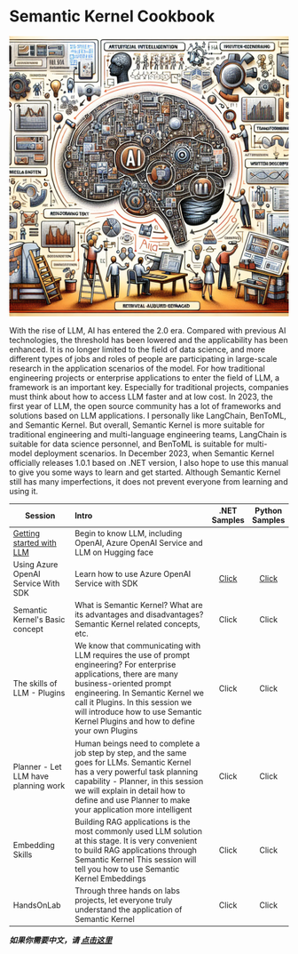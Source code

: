 # **Semantic Kernel Cookbook**

![cover](imgs/cover.png)

With the rise of LLM, AI has entered the 2.0 era. Compared with previous AI technologies, the threshold has been lowered and the applicability has been enhanced. It is no longer limited to the field of data science, and more different types of jobs and roles of people are participating in large-scale research in the application scenarios of the model. For how traditional engineering projects or enterprise applications to enter the field of LLM, a framework is an important key. Especially for traditional projects, companies must think about how to access LLM faster and at low cost. In 2023, the first year of LLM, the open source community has a lot of frameworks and solutions based on LLM applications. I personally like LangChain, BenToML, and Semantic Kernel. But overall, Semantic Kernel is more suitable for traditional engineering and multi-language engineering teams, LangChain is suitable for data science personnel, and BenToML is suitable for multi-model deployment scenarios. In December 2023, when Semantic Kernel officially releases 1.0.1 based on .NET version, I also hope to use this manual to give you some ways to learn and get started. Although Semantic Kernel still has many imperfections, it does not prevent everyone from learning and using it.

| Session  | Intro | <center>.NET<br/> Samples</center> | <center>Python <br/>Samples</center> |
|----------|:----------|:-------------:|------:|
| [Getting started with LLM](./docs/en/00.IntroduceLLM.md) | Begin to know LLM, including OpenAI, Azure OpenAI Service and LLM on Hugging face |  |  |
| Using Azure OpenAI Service With SDK  |  Learn how to use Azure OpenAI Service with SDK  |  <center>[Click](../../notebooks/dotNET/01/dotNETSDKAOAIDemo.ipynb)</center> | <center>[Click](../../notebooks/python/01/PythonSDKAOAIDemo.ipynb)</center> |
| Semantic Kernel's Basic concept | What is Semantic Kernel? What are its advantages and disadvantages? Semantic Kernel related concepts, etc. | <center>Click</center> | <center>Click</center> |
| The skills of LLM - Plugins | We know that communicating with LLM requires the use of prompt engineering? For enterprise applications, there are many business-oriented prompt engineering. In Semantic Kernel we call it Plugins. In this session we will introduce how to use Semantic Kernel Plugins and how to define your own Plugins | <center>Click</center> | <center>Click</center> |
| Planner - Let LLM have planning work | Human beings need to complete a job step by step, and the same goes for LLMs. Semantic Kernel has a very powerful task planning capability - Planner, in this session we will explain in detail how to define and use Planner to make your application more intelligent | <center>Click</center> | <center>Click</center> |
| Embedding Skills  | Building RAG applications is the most commonly used LLM solution at this stage. It is very convenient to build RAG applications through Semantic Kernel This session will tell you how to use Semantic Kernel Embeddings  | <center>Click</center> | <center>Click</center> |
| HandsOnLab | Through three hands on labs projects, let everyone truly understand the application of Semantic Kernel | <center>Click</center> | <center>Click</center> |


***如果你需要中文，请 [点击这里](./README.zh-cn.md)***

